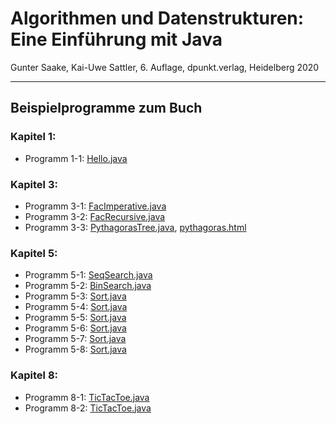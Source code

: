 # Algorithmen und Datenstrukturen: Eine Einführung mit Java

Gunter Saake, Kai-Uwe Sattler, 6. Auflage, dpunkt.verlag, Heidelberg 2020

---

## Beispielprogramme zum Buch

### Kapitel 1: 

* Programm 1-1: [Hello.java](ch_01/Hello.java) 

### Kapitel 3:

* Programm 3-1: [FacImperative.java](ch_03/FacImperative.java)
* Programm 3-2: [FacRecursive.java](ch_03/FacRecursive.java)
* Programm 3-3: [PythagorasTree.java](ch_03/PythagorasTree.java), [pythagoras.html](ch_03/pythagoras.html)

### Kapitel 5:

* Programm 5-1: [SeqSearch.java](ch_05/SeqSearch.java)
* Programm 5-2: [BinSearch.java](ch_05/BinSearch.java)
* Programm 5-3: [Sort.java](ch_05/Sort.java#111)
* Programm 5-4: [Sort.java](ch_05/Sort.java#)
* Programm 5-5: [Sort.java](ch_05/Sort.java#)
* Programm 5-6: [Sort.java](ch_05/Sort.java#)
* Programm 5-7: [Sort.java](ch_05/Sort.java#)
* Programm 5-8: [Sort.java](ch_05/Sort.java#)

### Kapitel 8:

* Programm 8-1: [TicTacToe.java](ch_08/TicTacToe.java)
* Programm 8-2: [TicTacToe.java](ch_08/TicTacToe.java)


